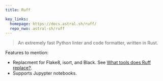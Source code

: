 ```yaml
---
title: Ruff

key_links:
  homepage: https://docs.astral.sh/ruff/
  repo_nwo: astral-sh/ruff
---
```


> An extremely fast Python linter and code formatter, written in Rust.

Features to mention:

- Replacment for Flake8, isort, and Black. See [What tools does Ruff replace?](https://docs.astral.sh/ruff/faq/#which-tools-does-ruff-replace).
- Supports Jupypter notebooks.
